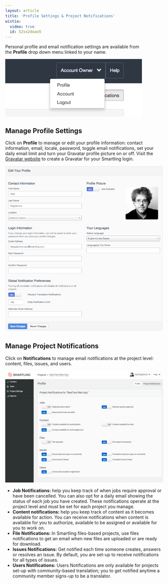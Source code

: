 ```yaml
---
layout: article
title: 'Profile Settings & Project Notifications'
wistia:
  video: true
  id: 52sx2doao5
---
```



Personal profile and email notification settings are available from the **Profile** drop down menu linked to your name.

![](/uploads/versions/smartling---profile---x----436-183x---.png)

## Manage Profile Settings

Click on **Profile** to manage or edit your profile information: contact information, email, locale, password, toggle email notifications, set your daily email limit and turn your Gravatar profile picture on or off. Visit the [Gravatar website](https://en.gravatar.com/) to create a Gravatar for your Smartling login.

![](/uploads/versions/smartling---profile-1---x----976-1024x---.png)

## Manage Project Notifications

Click on **Notifications** to manage email notifications at the project level: content, files, issues, and users.

![](/uploads/versions/smartling---profile-2---x----1231-872x---.png)

* **Job Notifications:** help you keep track of when jobs require approval or have been cancelled. You can also opt for a daily email showing the status of each job you have created. These notifications operate at the project level and must be set for each project you manage.
* **Content notifications:** help you keep track of content as it becomes available for action. You can receive notifications when content is available for you to authorize, available to be assigned or available for you to work on.
* **File Notifications:** In Smartling files-based projects, use files notifications to get an email when new files are uploaded or are ready for download.
* **Issues Notifications:** Get notified each time someone creates, answers or resolves an issue. By default, you are set-up to receive notifications for all types of issues.
* **Users Notifications:** Users Notifications are only available for projects set-up with community-based translation; you to get notified anytime a community member signs-up to be a translator.